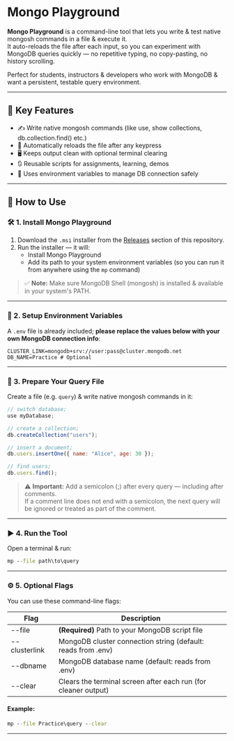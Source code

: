 # Mongo Playground

**Mongo Playground** is a command-line tool that lets you write & test native mongosh commands in a file & execute it.  
It auto-reloads the file after each input, so you can experiment with MongoDB queries quickly — no repetitive typing, no copy-pasting, no history scrolling.

Perfect for students, instructors & developers who work with MongoDB & want a persistent, testable query environment.

---

## 🎯 Key Features

- ✍️ Write native mongosh commands (like use, show collections, db.collection.find() etc.)
- 🔄 Automatically reloads the file after any keypress
- 🖥️ Keeps output clean with optional terminal clearing
- 🔃 Reusable scripts for assignments, learning, demos
- 🔐 Uses environment variables to manage DB connection safely

---

## 🚀 How to Use

### 🛠️ 1. Install Mongo Playground

1. Download the `.msi` installer from the [Releases](#) section of this repository.  
2. Run the installer — it will:
   - Install Mongo Playground
   - Add its path to your system environment variables (so you can run it from anywhere using the `mp` command)

> ✅ **Note:** Make sure MongoDB Shell (mongosh) is installed & available in your system's PATH.

---

### 🔐 2. Setup Environment Variables

A `.env` file is already included; **please replace the values below with your own MongoDB connection info**:

```env
CLUSTER_LINK=mongodb+srv://user:pass@cluster.mongodb.net
DB_NAME=Practice # Optional
```
---

### 📂 3. Prepare Your Query File

Create a file (e.g. `query`) & write native mongosh commands in it:

```js
// switch database;
use myDatabase;

// create a collection;
db.createCollection("users");

// insert a document;
db.users.insertOne({ name: "Alice", age: 30 });

// find users;
db.users.find();
```
> ⚠️ **Important:** Add a semicolon (;) after every query — including after comments.  
> If a comment line does not end with a semicolon, the next query will be ignored or treated as part of the comment.

---

### ▶️ 4. Run the Tool

Open a terminal & run:

```cmd
mp --file path\to\query
```
---

### ⚙️ 5. Optional Flags

You can use these command-line flags:

| Flag            | Description                                                                 |
|-----------------|-----------------------------------------------------------------------------|
| --file          | **(Required)** Path to your MongoDB script file                             |
| --clusterlink   | MongoDB cluster connection string (default: reads from .env)                |
| --dbname        | MongoDB database name (default: reads from .env)                            |
| --clear         | Clears the terminal screen after each run (for cleaner output)              |

#### Example:

```cmd
mp --file Practice\query --clear
```
---
